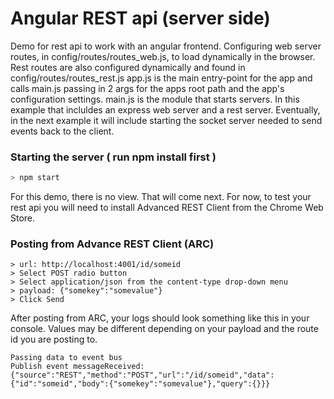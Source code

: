 Angular REST api (server side)
======================

Demo for rest api to work with an angular frontend. Configuring web server routes, in config/routes/routes_web.js, to load dynamically in the browser. Rest routes are also configured dynamically and found in config/routes/routes_rest.js
app.js is the main entry-point for the app and calls main.js passing in 2 args for the apps root path and the app's configuration settings. main.js is the module that starts servers. In this example that incluldes an express web server and a rest server. Eventually, in the next example it will include starting the socket server needed to send events back to the client.

### Starting the server ( run npm install first )
```javascript
> npm start
```

For this demo, there is no view. That will come next. For now, to test your rest api you will need to install Advanced REST Client from the Chrome Web Store.
### Posting from Advance REST Client (ARC)
```{engine='bash', count_lines}
> url: http://localhost:4001/id/someid
> Select POST radio button
> Select application/json from the content-type drop-down menu
> payload: {"somekey":"somevalue"}
> Click Send
```

After posting from ARC, your logs should look something like this in your console. Values may be different depending on your payload and the route id you are posting to.
```{engine='bash', count_lines}
Passing data to event bus
Publish event messageReceived: {"source":"REST","method":"POST","url":"/id/someid","data":{"id":"someid","body":{"somekey":"somevalue"},"query":{}}}
```